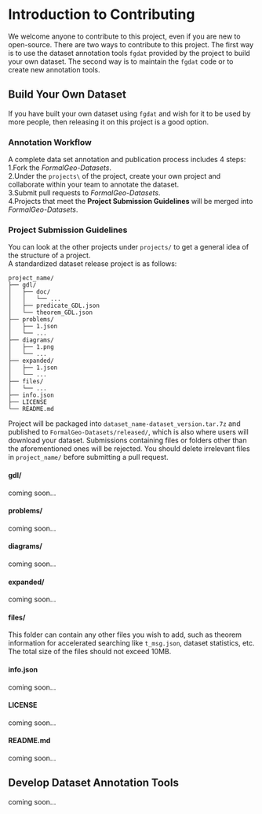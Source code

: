 # Introduction to Contributing

We welcome anyone to contribute to this project, even if you are new to open-source. There are two ways to contribute to
this project. The first way is to use the dataset annotation tools `fgdat` provided by the project to build your own
dataset. The second way is to maintain the `fgdat` code or to create new annotation tools.

## Build Your Own Dataset

If you have built your own dataset using `fgdat` and wish for it to be used by more people, then releasing it on this
project is a good option.

### Annotation Workflow

A complete data set annotation and publication process includes 4 steps:  
1.Fork the *FormalGeo-Datasets*.  
2.Under the `projects\` of the project, create your own project and collaborate within your team to annotate the
dataset.  
3.Submit pull requests to *FormalGeo-Datasets*.  
4.Projects that meet the **Project Submission Guidelines** will be merged into *FormalGeo-Datasets*.

### Project Submission Guidelines

You can look at the other projects under `projects/` to get a general idea of the structure of a project.  
A standardized dataset release project is as follows:

    project_name/
    ├── gdl/
    │   ├── doc/
    │   │   └── ...
    │   ├── predicate_GDL.json
    │   └── theorem_GDL.json
    ├── problems/
    │   ├── 1.json
    │   └── ...
    ├── diagrams/
    │   ├── 1.png
    │   └── ...
    ├── expanded/
    │   ├── 1.json
    │   └── ...
    ├── files/
    │   └── ...
    ├── info.json
    ├── LICENSE
    └── README.md

Project will be packaged into `dataset_name-dataset_version.tar.7z` and published to `FormalGeo-Datasets/released/`,
which is also where users will download your dataset. Submissions containing files or folders other than the
aforementioned ones will be rejected. You should delete irrelevant files in `project_name/` before submitting a pull
request.

#### gdl/

coming soon...

#### problems/

coming soon...

#### diagrams/

coming soon...

#### expanded/

coming soon...

#### files/

This folder can contain any other files you wish to add, such as theorem information for accelerated searching like
`t_msg.json`, dataset statistics, etc. The total size of the files should not exceed 10MB.

#### info.json

coming soon...

#### LICENSE

coming soon...

#### README.md

coming soon...

## Develop Dataset Annotation Tools

coming soon...